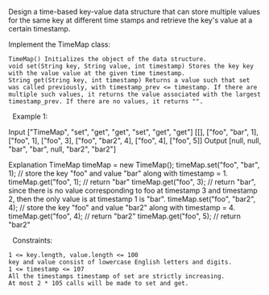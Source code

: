 Design a time-based key-value data structure that can store multiple values for the same key at different time stamps and retrieve the key's value at a certain timestamp.

Implement the TimeMap class:


	TimeMap() Initializes the object of the data structure.
	void set(String key, String value, int timestamp) Stores the key key with the value value at the given time timestamp.
	String get(String key, int timestamp) Returns a value such that set was called previously, with timestamp_prev <= timestamp. If there are multiple such values, it returns the value associated with the largest timestamp_prev. If there are no values, it returns "".


 
Example 1:

Input
["TimeMap", "set", "get", "get", "set", "get", "get"]
[[], ["foo", "bar", 1], ["foo", 1], ["foo", 3], ["foo", "bar2", 4], ["foo", 4], ["foo", 5]]
Output
[null, null, "bar", "bar", null, "bar2", "bar2"]

Explanation
TimeMap timeMap = new TimeMap();
timeMap.set("foo", "bar", 1);  // store the key "foo" and value "bar" along with timestamp = 1.
timeMap.get("foo", 1);         // return "bar"
timeMap.get("foo", 3);         // return "bar", since there is no value corresponding to foo at timestamp 3 and timestamp 2, then the only value is at timestamp 1 is "bar".
timeMap.set("foo", "bar2", 4); // store the key "foo" and value "bar2" along with timestamp = 4.
timeMap.get("foo", 4);         // return "bar2"
timeMap.get("foo", 5);         // return "bar2"


 
Constraints:


	1 <= key.length, value.length <= 100
	key and value consist of lowercase English letters and digits.
	1 <= timestamp <= 107
	All the timestamps timestamp of set are strictly increasing.
	At most 2 * 105 calls will be made to set and get.

